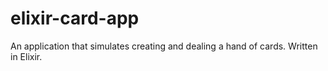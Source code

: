 # elixir-card-app
An application that simulates creating and dealing a hand of cards. Written in Elixir.
